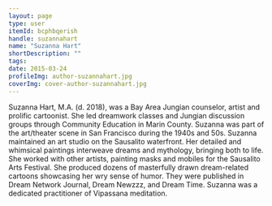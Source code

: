 ```yaml
---
layout: page
type: user
itemId: bcphbqerish
handle: suzannahart
name: "Suzanna Hart"
shortDescription: ""
tags:
date: 2015-03-24
profileImg: author-suzannahart.jpg
coverImg: cover-author-suzannahart.jpg
---
```


Suzanna Hart, M.A. (d. 2018), was a Bay Area Jungian counselor, artist and prolific cartoonist. She led dreamwork classes and Jungian discussion groups through Community Education in Marin County. Suzanna was part of the art/theater scene in San Francisco during the 1940s and 50s. Suzanna maintained an art studio on the Sausalito waterfront. Her detailed and whimsical paintings interweave dreams and mythology, bringing both to life. She worked with other artists, painting masks and mobiles for the Sausalito Arts Festival. She produced dozens of masterfully drawn dream-related cartoons showcasing her wry sense of humor. They were published in Dream Network Journal, Dream Newzzz, and Dream Time. Suzanna was a dedicated practitioner of Vipassana meditation. 